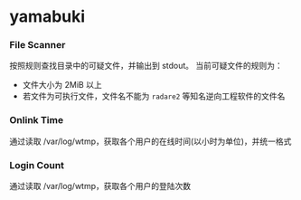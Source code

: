# yamabuki

### File Scanner

按照规则查找目录中的可疑文件，并输出到 stdout。
当前可疑文件的规则为：
- 文件大小为 2MiB 以上
- 若文件为可执行文件，文件名不能为 `radare2` 等知名逆向工程软件的文件名

### Onlink Time

通过读取 /var/log/wtmp，获取各个用户的在线时间(以小时为单位)，并统一格式

### Login Count

通过读取 /var/log/wtmp，获取各个用户的登陆次数